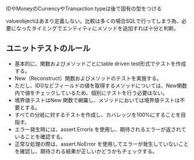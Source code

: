IDやMoneyのCurrencyやTransaction typeは後で固有の型をつける

valueobjectはあまり定義しない。比較は多くの場合SQLで行ってしまう為、必要になったタイミングでエンティティにメソッドを追加すれば十分と判断。

## ユニットテストのルール
- 基本的に、関数およびメソッドごとにtable driven test形式でテストを作成する。
- New（Reconstruct）関数およびメソッドのテストを実施する。
- ただし、ID()などフィールドの値を取得するメソッドについては、New関数内で値をチェックしているため、個別にテストを行う必要はない。
- 境界値テストはNew 関数で網羅し、メソッドにおいては境界値テストは不要とする。
- すべての分岐に対するテストを作成し、カバレッジを100%にすることを目指す。
- エラー発生時には、assert.ErrorIs を使用し、期待されるエラーが返されていることを確認する。
- 正常な処理の際は、assert.NoError を使用してエラーが発生していないことを確認し、期待される結果が正しいかどうかもチェックする。
